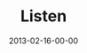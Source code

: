 ---
layout: message
category: message
series: "Follow the Leader"
title: "Listen"
date: 2013-02-16-00-00
message_id: 768
---